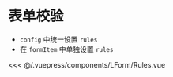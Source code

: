 # 表单校验

* `config` 中统一设置 `rules`
* 在 `formItem` 中单独设置 `rules`

<demo-block>
<LForm-Rules slot="source"/>
<<< @/.vuepress/components/LForm/Rules.vue
</demo-block>
